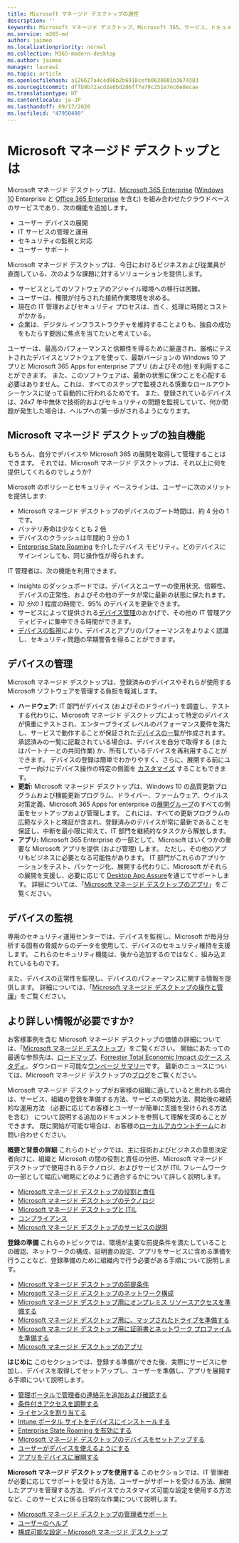 ```yaml
---
title: Microsoft マネージド デスクトップの適性
description: ''
keywords: Microsoft マネージド デスクトップ、Microsoft 365、サービス、ドキュメント
ms.service: m365-md
author: jaimeo
ms.localizationpriority: normal
ms.collection: M365-modern-desktop
ms.author: jaimeo
manager: laurawi
ms.topic: article
ms.openlocfilehash: a126627a4c4d96b2b6918cefb0630801b3674383
ms.sourcegitcommit: dffb9b72acd2e0bd286ff7e79c251e7ec6e8ecae
ms.translationtype: HT
ms.contentlocale: ja-JP
ms.lasthandoff: 09/17/2020
ms.locfileid: "47950498"
---
```

# <a name="what-is-microsoft-managed-desktop"></a>Microsoft マネージド デスクトップとは


Microsoft マネージド デスクトップは、[Microsoft 365 Enterprise](https://docs.microsoft.com/microsoft-365/enterprise/microsoft-365-overview) ([Windows 10](https://docs.microsoft.com/windows/windows-10/) Enterprise と [Office 365 Enterprise](https://www.microsoft.com/microsoft-365/business/compare-more-office-365-for-business-plans) を含む) を組み合わせたクラウドベースのサービスであり、次の機能を追加します。

- ユーザー デバイスの展開
- IT サービスの管理と運用
- セキュリティの監視と対応
- ユーザー サポート

Microsoft マネージド デスクトップは、今日におけるビジネスおよび従業員が直面している、次のような課題に対するソリューションを提供します。
- サービスとしてのソフトウェアのアジャイル環境への移行は困難。
- ユーザーは、権限が付与された接続作業環境を求める。
- 現在の IT 管理およびセキュリティ プロセスは、古く、処理に時間とコストがかかる。
- 企業は、デジタル インフラストラクチャを維持することよりも、独自の成功をもたらす要因に焦点を当てたいと考えている。

ユーザーは、最高のパフォーマンスと信頼性を得るために厳選され、厳格にテストされたデバイスとソフトウェアを使って、最新バージョンの Windows 10 アプリと Microsoft 365 Apps for enterprise アプリ (およびその他) を利用することができます。 また、このソフトウェアは、最新の状態に保つことを心配する必要はありません。これは、すべてのステップで監視される慎重なロールアウト シーケンスに従って自動的に行われるためです。 また、登録されているデバイスは、24x7 年中無休で技術的およびセキュリティの問題を監視していて、何か問題が発生した場合は、ヘルプへの第一歩がされるようになります。


## <a name="unique-to-microsoft-managed-desktop"></a>Microsoft マネージド デスクトップの独自機能

もちろん、自分でデバイスや Microsoft 365 の展開を取得して管理することはできます。 それでは、Microsoft マネージド デスクトップは、それ以上に何を提供してくれるのでしょうか?

Microsoft のポリシーとセキュリティ ベースラインは、ユーザーに次のメリットを提供します:

- Microsoft マネージド デスクトップのデバイスのブート時間は、約 4 分の 1です。
- バッテリ寿命は少なくとも 2 倍
- デバイスのクラッシュは年間約 3 分の 1
- [Enterprise State Roaming](https://docs.microsoft.com/azure/active-directory/devices/enterprise-state-roaming-overview) を介したデバイス モビリティ。どのデバイスにサインインしても、同じ操作性が得られます。

IT 管理者は、次の機能を利用できます。

- Insights のダッシュボードでは、デバイスとユーザーの使用状況、信頼性、デバイスの正常性、およびその他のデータが常に最新の状態に保たれます。
- *10 分の 1* 程度の時間で、95% のデバイスを更新できます。
- サービスによって提供される[デバイス管理](#device-management)のおかげで、その他の IT 管理アクティビティに集中できる時間ができます。 
- [デバイスの監視](#device-monitoring)により、デバイスとアプリのパフォーマンスをよりよく認識し、セキュリティ問題の早期警告を得ることができます。

## <a name="device-management"></a>デバイスの管理
Microsoft マネージド デスクトップは、登録済みのデバイスやそれらが使用する Microsoft ソフトウェアを管理する負担を軽減します。

- **ハードウェア:** IT 部門がデバイス (およびそのドライバー) を調査し、テストする代わりに、Microsoft マネージド デスクトップによって特定のデバイスが慎重にテストされ、エンタープライズ レベルのパフォーマンス要件を満たし、サービスで動作することが保証された[デバイスの一覧](../service-description/device-list.md)が作成されます。 承認済みの一覧に記載されている場合は、デバイスを自分で取得する (またはパートナーとの共同作業) か、所有しているデバイスを再利用することができます。 デバイスの登録は簡単でわかりやすく、さらに、展開する前にユーザー向けにデバイス操作の特定の側面を [カスタマイズ](../working-with-managed-desktop/config-setting-overview.md) することもできます。
- **更新:** Microsoft マネージド デスクトップは、Windows 10 の品質更新プログラムおよび機能更新プログラム、ドライバー、ファームウェア、ウイルス対策定義、Microsoft 365 Apps for enterprise の[展開グループ](../service-description/updates.md)のすべての側面をセットアップおよび管理します。 これには、すべての更新プログラムの広範なテストと検証が含まれ、登録済みのデバイスが常に最新であることを保証し、中断を最小限に抑えて、IT 部門を継続的なタスクから解放します。
- **アプリ:** Microsoft 365 Enterprise の一部として、Microsoft はいくつかの重要な Microsoft アプリを提供 (および管理) します。 ただし、その他のアプリもビジネスに必要となる可能性があります。 IT 部門がこれらのアプリケーションをテスト、パッケージ化、展開する代わりに、Microsoft がそれらの展開を支援し、必要に応じて [Desktop App Assure](https://docs.microsoft.com/fasttrack/win-10-desktop-app-assure)を通じてサポートします。 詳細については、「[Microsoft マネージド デスクトップのアプリ](../get-ready/apps.md)」をご覧ください。


## <a name="device-monitoring"></a>デバイスの監視

専用のセキュリティ運用センターでは、デバイスを監視し、Microsoft が毎月分析する固有の脅威からのデータを使用して、デバイスのセキュリティ維持を支援します。 これらのセキュリティ機能は、後から追加するのではなく、組み込まれているものです。

また、デバイスの正常性を監視し、デバイスのパフォーマンスに関する情報を提供します。 詳細については、「[Microsoft マネージド デスクトップの操作と管理](../service-description/operations-and-monitoring.md)」をご覧ください。


## <a name="need-more-details"></a>より詳しい情報が必要ですか?
お客様事例を含む Microsoft マネージド デスクトップの価値の詳細については、「[Microsoft マネージド デスクトップ](https://aka.ms/mmd)」をご覧ください。 開始にあたっての最適な参照先は、[ロードマップ](https://aka.ms/AA6jiam)、[Forrester Total Economic Impact のケース スタディ](https://github.com/MicrosoftDocs/microsoft-365-docs/raw/public/microsoft-365/managed-desktop/intro/downloads/forrester-tei-study.pdf)、ダウンロード可能な[ワンページ サマリー](https://aka.ms/AA6ob3h)です。 最新のニュースについては、Microsoft マネージド デスクトップの[ブログ](https://aka.ms/AA6l2dd)をご覧ください。

Microsoft マネージド デスクトップがお客様の組織に適していると思われる場合は、サービス、組織の登録を準備する方法、サービスの開始方法、開始後の継続的な運用方法 （必要に応じてお客様とユーザーが簡単に支援を受けられる方法を含む） について説明する追加のドキュメントを参照して理解を深めることができます。 既に開始が可能な場合は、お客様の[ローカルアカウントチーム](https://pages.email.office.com/contactmmd/)にお問い合わせください。

**概要と背景の詳細** これらのトピックでは、主に技術およびビジネスの意思決定者向けに、組織と Microsoft の間の役割と責任の分担、Microsoft マネージド デスクトップで使用されるテクノロジ、およびサービスが ITIL フレームワークの一部として幅広い戦略にどのように適合するかについて詳しく説明します。

- [Microsoft マネージド デスクトップの役割と責任](roles-and-responsibilities.md)
- [Microsoft マネージド デスクトップのテクノロジ](technologies.md)
- [Microsoft マネージド デスクトップと ITIL](../MMD-and-ITSM.md)
- [コンプライアンス](compliance.md)
- [Microsoft マネージド デスクトップのサービスの説明](https://docs.microsoft.com/microsoft-365/managed-desktop/service-description/)

**登録の準備** これらのトピックでは、環境が主要な前提条件を満たしていることの確認、ネットワークの構成、証明書の設定、アプリをサービスに含める準備を行うことなど、登録準備のために組織内で行う必要がある手順について説明します。

- [Microsoft マネージド デスクトップの前提条件](../get-ready/prerequisites.md)
- [Microsoft マネージド デスクトップのネットワーク構成](../get-ready/network.md)
- [Microsoft マネージド デスクトップ用にオンプレミス リソースアクセスを準備する](../get-ready/authentication.md)
- [Microsoft マネージド デスクトップ用に、マップされたドライブを準備する](../get-ready/mapped-drives.md)
- [Microsoft マネージド デスクトップ用に証明書とネットワーク プロファイルを準備する](../get-ready/certs-wifi-lan.md)
- [Microsoft マネージド デスクトップのアプリ](../get-ready/apps.md)

**はじめに** このセクションでは、登録する準備ができた後、実際にサービスに参加し、デバイスを取得してセットアップし、ユーザーを準備し、アプリを展開する手順について説明します。

- [管理ポータルで管理者の連絡先を追加および確認する](../get-started/add-admin-contacts.md)
- [条件付きアクセスを調整する](../get-started/conditional-access.md)
- [ライセンスを割り当てる](../get-started/assign-licenses.md)
- [Intune ポータル サイトをデバイスにインストールする](../get-started/company-portal.md)
- [Enterprise State Roaming を有効にする](../get-started/enterprise-state-roaming.md)
- [Microsoft マネージド デスクトップのデバイスをセットアップする](../get-started/set-up-devices.md)
- [ユーザーがデバイスを使えるようにする](../get-started/get-started-devices.md)
- [アプリをデバイスに展開する](../get-started/deploy-apps.md)

**Microsoft マネージド デスクトップを使用する** このセクションでは、IT 管理者が必要に応じてサポートを受ける方法、ユーザーがサポートを受ける方法、展開したアプリを管理する方法、デバイスでカスタマイズ可能な設定を使用する方法など、このサービスに係る日常的な作業について説明します。

- [Microsoft マネージド デスクトップの管理者サポート](../working-with-managed-desktop/admin-support.md)
- [ユーザーのヘルプ](../working-with-managed-desktop/end-user-support.md)
- [構成可能な設定 - Microsoft マネージド デスクトップ](../working-with-managed-desktop/config-setting-overview.md)





<!--When you enroll in Microsoft Managed Desktop, Microsoft provides you with devices that are configured to join your Azure Active Directory tenant. Windows 10, Office 365, and some apps and features associated with [Microsoft 365 Enterprise E5](https://www.microsoft.com/microsoft-365/compare-all-microsoft-365-plans) are installed (by Microsoft) on your devices. When your employees who are using these devices need help, they contact Microsoft Managed Desktop support (provided by Microsoft) through a custom chat app.--> 

<!--With Microsoft Managed Desktop, you get **software as a service** (Microsoft 365 E5), **Device as a service** (Microsoft Surface devices ready to use), and **IT support as a service** (Help desk and more).--> 
 
